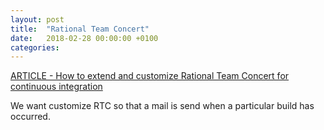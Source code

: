 ```yaml
---
layout: post
title:  "Rational Team Concert"
date:   2018-02-28 00:00:00 +0100
categories:
---
```

[ARTICLE - How to extend and customize Rational Team Concert for continuous integration][RTC]


We want customize RTC so that a mail is send when a particular build has
occurred.


[RTC]: https://www.ibm.com/developerworks/library/d-extend-customize-rational-team-concert-continuous-integration/index.html
